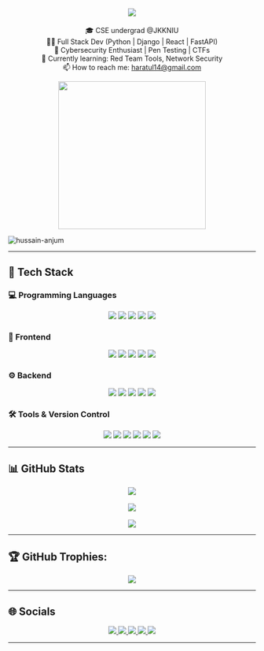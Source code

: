 <h1 align="center">
    <img src="https://readme-typing-svg.herokuapp.com/?font=Righteous&size=35&center=true&vCenter=true&width=900&height=50&duration=4000&color=FFFFFF&lines=Hi+👋,+I'm+Md.+Hussain+Anjum+Ratul;" />
</h1>

<p align="center">
🎓 CSE undergrad @JKKNIU </br>
🧑‍💻 Full Stack Dev (Python | Django | React | FastAPI)</br>
🔐 Cybersecurity Enthusiast | Pen Testing | CTFs</br>
🌱 Currently learning: Red Team Tools, Network Security</br>
📫 How to reach me: <a href="mailto:haratul14@gmail.com">haratul14@gmail.com</a>
</p>
 
<p align="center">
  <img src="https://user-images.githubusercontent.com/74038190/212748842-9fcbad5b-6173-4175-8a61-521f3dbb7514.gif" width="300"/>
</p>

<p align="left"> <img src="https://komarev.com/ghpvc/?username=hussain-anjum&label=Profile%20views&color=0e75b6&style=flat" alt="hussain-anjum" /> </p>

---

## 💼 Tech Stack

### 💻 Programming Languages
<div align="center">
  <img src="https://img.shields.io/badge/C-00599C?style=for-the-badge&logo=c&logoColor=white" />
  <img src="https://img.shields.io/badge/C%2B%2B-00599C?style=for-the-badge&logo=c%2B%2B&logoColor=white" />
  <img src="https://img.shields.io/badge/Python-3776AB?style=for-the-badge&logo=python&logoColor=white" />
  <img src="https://img.shields.io/badge/Java-ED8B00?style=for-the-badge&logo=java&logoColor=white" />
  <img src="https://img.shields.io/badge/JavaScript-F7DF1E?style=for-the-badge&logo=javascript&logoColor=black" />
</div>

### 🎨 Frontend  
<div align="center">
  <img src="https://img.shields.io/badge/HTML5-E34F26?style=for-the-badge&logo=html5&logoColor=white" />
  <img src="https://img.shields.io/badge/CSS3-1572B6?style=for-the-badge&logo=css3&logoColor=white" />
  <img src="https://img.shields.io/badge/JavaScript-F7DF1E?style=for-the-badge&logo=javascript&logoColor=black" />
  <img src="https://img.shields.io/badge/React-20232A?style=for-the-badge&logo=react&logoColor=61DAFB" />
  <img src="https://img.shields.io/badge/JavaFX-ED8B00?style=for-the-badge&logo=java&logoColor=white" />
</div>

### ⚙️ Backend  
<div align="center">
  <img src="https://img.shields.io/badge/Django-092E20?style=for-the-badge&logo=django&logoColor=white" />
  <img src="https://img.shields.io/badge/Flask-000000?style=for-the-badge&logo=flask&logoColor=white" />
  <img src="https://img.shields.io/badge/FastAPI-009688?style=for-the-badge&logo=fastapi&logoColor=white" />
  <img src="https://img.shields.io/badge/Python-3776AB?style=for-the-badge&logo=python&logoColor=white" />
  <img src="https://img.shields.io/badge/MySQL-4479A1?style=for-the-badge&logo=mysql&logoColor=white" />
</div>

### 🛠️ Tools & Version Control  
<div align="center">
  <img src="https://img.shields.io/badge/VS_Code-007ACC?style=for-the-badge&logo=visual-studio-code&logoColor=white" />
  <img src="https://img.shields.io/badge/IntelliJ_IDEA-000000?style=for-the-badge&logo=intellij-idea&logoColor=white" />
  <img src="https://img.shields.io/badge/MySQL_Workbench-4479A1?style=for-the-badge&logo=mysql&logoColor=white" />
  <img src="https://img.shields.io/badge/Git-F05032?style=for-the-badge&logo=git&logoColor=white" />
  <img src="https://img.shields.io/badge/GitHub-100000?style=for-the-badge&logo=github&logoColor=white" />
  <img src="https://img.shields.io/badge/Linux-FCC624?style=for-the-badge&logo=linux&logoColor=black" />
</div>

---

## 📊 GitHub Stats

<p align="center">
  <img src="https://github-readme-stats.vercel.app/api?username=hussain-anjum&show_icons=true&theme=one_dark_pro&hide_border=false" /> <br><br>
  <img src="https://nirzak-streak-stats.vercel.app/?user=hussain-anjum&theme=one_dark_pro&hide_border=false" /> <br><br>
  <img src="https://github-readme-stats.vercel.app/api/top-langs/?username=hussain-anjum&layout=compact&theme=one_dark_pro&hide_border=false" />
</p>

---

## 🏆 GitHub Trophies:
<p align="center">
  <img src="https://github-profile-trophy.vercel.app/?username=hussain-anjum&theme=radical&no-frame=true&no-bg=false&margin-w=4"/>
</p>

---

## 🌐 Socials

<p align="center">
  <a href="https://www.linkedin.com/in/hussain-anjum02/">
    <img src="https://img.shields.io/badge/LinkedIn-0077B5?style=for-the-badge&logo=linkedin&logoColor=white" />
  </a>
  <a href="https://www.facebook.com/hussain.anjum.02/">
    <img src="https://img.shields.io/badge/Facebook-%231877F2.svg?style=for-the-badge&logo=facebook&logoColor=white" />
  </a>
  <a href="https://x.com/hussain_anjum02">
    <img src="https://img.shields.io/badge/X-white?style=for-the-badge&logo=x&logoColor=000000" />
  </a>
  <a href="https://www.instagram.com/hussain_anjum02/">
    <img src="https://img.shields.io/badge/Instagram-E4405F?style=for-the-badge&logo=instagram&logoColor=white" />
  </a>
  <a href="https://discord.com/users/hussain_anjum">
    <img src="https://img.shields.io/badge/Discord-5865F2?style=for-the-badge&logo=discord&logoColor=white" />
  </a>
</p>

---
